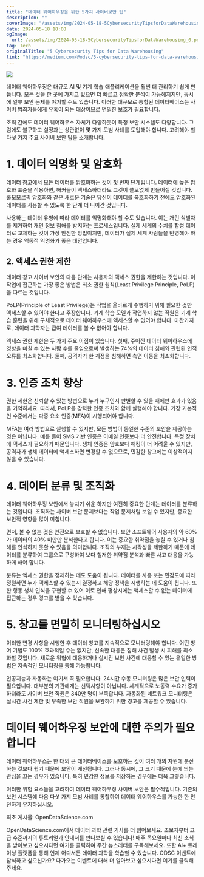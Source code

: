 ```yaml
---
title: "데이터 웨어하우징을 위한 5가지 사이버보안 팁"
description: ""
coverImage: "/assets/img/2024-05-18-5CybersecurityTipsforDataWarehousing_0.png"
date: 2024-05-18 18:08
ogImage:
  url: /assets/img/2024-05-18-5CybersecurityTipsforDataWarehousing_0.png
tag: Tech
originalTitle: "5 Cybersecurity Tips for Data Warehousing"
link: "https://medium.com/@odsc/5-cybersecurity-tips-for-data-warehousing-ea8ca94df084"
---
```


<img src="/assets/img/2024-05-18-5CybersecurityTipsforDataWarehousing_0.png" />

데이터 웨어하우징은 대규모 AI 및 기계 학습 애플리케이션을 훨씬 더 관리하기 쉽게 만듭니다. 모든 것을 한 곳에 가지고 있으면 더 빠르고 정확한 분석이 가능해지지만, 동시에 일부 보안 문제를 야기할 수도 있습니다. 이러한 대규모로 통합된 데이터베이스는 사이버 범죄자들에게 유혹이 되는 대상이므로 면밀한 보호가 필요합니다.

조직 간에도 데이터 웨어하우스 자체가 다양하듯이 특정 보안 시스템도 다양합니다. 그럼에도 불구하고 설정과는 상관없이 몇 가지 모범 사례를 도입해야 합니다. 고려해야 할 다섯 가지 주요 사이버 보안 팁을 소개합니다.

# 1. 데이터 익명화 및 암호화

<div class="content-ad"></div>

데이터 창고에서 모든 데이터를 암호화하는 것이 첫 번째 단계입니다. 데이터에 높은 암호화 표준을 적용하면, 해커들이 액세스하더라도 그것이 쓸모없게 만들어질 것입니다. 홀모모르픽 암호화와 같은 새로운 기술은 당신이 데이터를 복호화하기 전에도 암호화된 데이터를 사용할 수 있도록 한 단계 더 나아간 것입니다.

사용하는 데이터 유형에 따라 데이터를 익명화해야 할 수도 있습니다. 이는 개인 식별자를 제거하여 개인 정보 침해를 방지하는 프로세스입니다. 실제 세계의 수치를 합성 데이터로 교체하는 것이 가장 안전한 방법이지만, 데이터가 실제 세계 사람들을 반영해야 하는 경우 역동적 익명화가 좋은 대안입니다.

## 2. 액세스 권한 제한

데이터 창고 사이버 보안의 다음 단계는 사용자의 액세스 권한을 제한하는 것입니다. 이 작업에 접근하는 가장 좋은 방법은 최소 권한 원칙(Least Privilege Principle, PoLP)을 따르는 것입니다.

<div class="content-ad"></div>

PoLP(Principle of Least Privilege)는 작업을 올바르게 수행하기 위해 필요한 것만 액세스할 수 있어야 한다고 주장합니다. 기계 학습 모델과 작업하지 않는 직원은 기계 학습 훈련을 위해 구체적으로 데이터 웨어하우스에 액세스할 수 없어야 합니다. 마찬가지로, 데이터 과학자는 급여 데이터를 볼 수 없어야 합니다.

액세스 권한 제한은 두 가지 주요 이점이 있습니다. 첫째, 주어진 데이터 웨어하우스에 영향을 미칠 수 있는 사람 수를 줄임으로써 발생하는 74%의 데이터 침해와 관련된 인적 오류를 최소화합니다. 둘째, 공격자가 한 계정을 침해하면 측면 이동을 최소화합니다.

# 3. 인증 조치 향상

권한 제한은 신뢰할 수 있는 방법으로 누가 누구인지 판별할 수 있을 때에만 효과가 있음을 기억하세요. 따라서, PoLP를 강력한 인증 조치와 함께 실행해야 합니다. 가장 기본적인 수준에서는 다중 요소 인증(MFA)이 시행되어야 합니다.

<div class="content-ad"></div>

MFA는 여러 방법으로 실행할 수 있지만, 모든 방법이 동일한 수준의 보안을 제공하는 것은 아닙니다. 예를 들어 SMS 기반 인증은 이메일 인증보다 더 안전합니다. 특정 장치에 액세스가 필요하기 때문입니다. 생체 인증은 암호보다 해킹이 더 어려울 수 있지만, 공격자가 생체 데이터에 액세스하면 변경할 수 없으므로, 민감한 창고에는 이상적이지 않을 수 있습니다.

# 4. 데이터 분류 및 조직화

데이터 웨어하우징 보안에서 놓치기 쉬운 하지만 여전히 중요한 단계는 데이터를 분류하는 것입니다. 조직화는 사이버 보안 문제보다는 작업 문제처럼 보일 수 있지만, 중요한 보안적 영향을 많이 미칩니다.

먼저, 볼 수 없는 것은 안전으로 보호할 수 없습니다. 보안 소프트웨어 사용자의 약 60%가 데이터의 40% 미만만 분석한다고 합니다. 이는 중요한 취약점을 놓칠 수 있거나 침해를 인식하지 못할 수 있음을 의미합니다. 조직의 부재는 시각성을 제한하기 때문에 데이터를 분류하여 그룹으로 구성하여 보다 철저한 취약점 분석과 빠른 사고 대응을 가능하게 해야 합니다.

<div class="content-ad"></div>

분류는 엑세스 권한을 정제하는 데도 도움이 됩니다. 데이터를 사용 또는 민감도에 따라 정렬하면 누가 액세스할 수 있는지 결정하고 해당 정책을 시행하는 데 도움이 됩니다. 또한 행동 생체 인식을 구현할 수 있어 이로 인해 평상시에는 액세스할 수 없는 데이터에 접근하는 경우 경고를 받을 수 있습니다.

# 5. 창고를 면밀히 모니터링하십시오

이러한 변경 사항을 시행한 후 데이터 창고를 지속적으로 모니터링해야 합니다. 어떤 방어 기법도 100% 효과적일 수는 없지만, 신속한 대응은 침해 사건 발생 시 피해를 최소화할 것입니다. 새로운 위협에 대응하거나 실시간 보안 사건에 대응할 수 있는 유일한 방법은 지속적인 모니터링을 통해 가능합니다.

인공지능과 자동화는 여기서 꼭 필요합니다. 24시간 수동 모니터링은 많은 보안 인력이 필요합니다. 대부분의 기관에게는 선택사항이 아닙니다. 세계적으로 노동력 수요가 증가하더라도 사이버 보안 직원은 340만 명이 부족합니다. 자동화된 네트워크 모니터링은 실시간 사건 제한 및 부족한 보안 직원을 보완하기 위한 경고를 제공할 수 있습니다.

<div class="content-ad"></div>

# 데이터 웨어하우징 보안에 대한 주의가 필요합니다

데이터 웨어하우스는 한 대의 큰 데이터베이스를 보호하는 것이 여러 개의 자원에 분산하는 것보다 쉽기 때문에 보안이 개선됩니다. 그러나 동시에, 그 크기 때문에 눈에 띄는 관심을 끄는 경우가 있습니다, 특히 민감한 정보를 저장하는 경우에는 더욱 그렇습니다.

이러한 위험 요소들을 고려하여 데이터 웨어하우징 사이버 보안은 필수적입니다. 기존의 보안 시스템에 다음 다섯 가지 모범 사례를 통합하여 데이터 웨어하우스를 가능한 한 안전하게 유지하십시오.

최초 게시물: OpenDataScience.com

<div class="content-ad"></div>

OpenDataScience.com에서 데이터 과학 관련 기사를 더 읽어보세요. 초보자부터 고급 수준까지의 튜토리얼과 안내서를 만나보실 수 있습니다! 매주 목요일마다 최신 소식을 받아보고 싶으시다면 여기를 클릭하여 주간 뉴스레터를 구독해보세요. 또한 Ai+ 트레이닝 플랫폼을 통해 언제 어디서든 데이터 과학을 학습할 수 있습니다. ODSC 이벤트에 참석하고 싶으신가요? 다가오는 이벤트에 대해 더 알아보고 싶으시다면 여기를 클릭해주세요.
